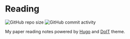 # Reading

![GitHub repo size](https://img.shields.io/github/repo-size/sosiristseng/reading) ![GitHub commit activity](https://img.shields.io/github/commit-activity/m/sosiristseng/reading)

My paper reading notes powered by [Hugo](https://gohugo.io/) and [DoIT](https://github.com/HEIGE-PCloud/DoIt) theme.
